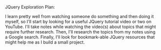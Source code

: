 JQuery Exploration Plan:

I learn pretty well from watching someone do something and then doing it myself, so I'll start by looking for a useful JQuery tutorial video or two on YouTube. I'll take notes while watching the video(s) about topics that might require further research. Then, I'll research the topics from my notes using a Google search. Finally, I'll look for bookmark-able JQuery resources that might help me as I build a small project. 